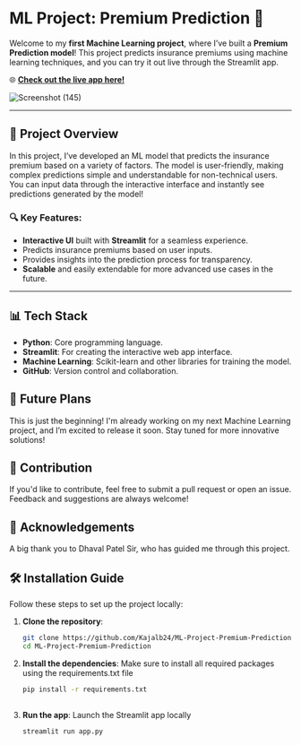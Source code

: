 # ML Project: Premium Prediction 🎯

Welcome to my **first Machine Learning project**, where I’ve built a **Premium Prediction model**! This project predicts insurance premiums using machine learning techniques, and you can try it out live through the Streamlit app.

🌐 **[Check out the live app here!](https://kajal-ml-project-premium-prediction.streamlit.app/)** 

![Screenshot (145)](https://github.com/user-attachments/assets/b704ec8f-b8a0-4163-beb7-d159b77a97d5)

---

## 🚀 Project Overview

In this project, I’ve developed an ML model that predicts the insurance premium based on a variety of factors. The model is user-friendly, making complex predictions simple and understandable for non-technical users. You can input data through the interactive interface and instantly see predictions generated by the model!

### 🔍 Key Features:
- **Interactive UI** built with **Streamlit** for a seamless experience.
- Predicts insurance premiums based on user inputs.
- Provides insights into the prediction process for transparency.
- **Scalable** and easily extendable for more advanced use cases in the future.

---

## 📊 Tech Stack

- **Python**: Core programming language.
- **Streamlit**: For creating the interactive web app interface.
- **Machine Learning**: Scikit-learn and other libraries for training the model.
- **GitHub**: Version control and collaboration.

## 🚧 Future Plans
This is just the beginning! I'm already working on my next Machine Learning project, and I’m excited to release it soon. Stay tuned for more innovative solutions!

## 🤝 Contribution
If you'd like to contribute, feel free to submit a pull request or open an issue. Feedback and suggestions are always welcome!

## 🙌 Acknowledgements
A big thank you to Dhaval Patel Sir, who has guided me through this project.


## 🛠 Installation Guide

Follow these steps to set up the project locally:

1. **Clone the repository**:
   ```bash
   git clone https://github.com/Kajalb24/ML-Project-Premium-Prediction.git
   cd ML-Project-Premium-Prediction

2. **Install the dependencies**: Make sure to install all required packages using the requirements.txt file

   ```bash
   pip install -r requirements.txt
    
3. **Run the app**: Launch the Streamlit app locally

   ```bash
   streamlit run app.py



